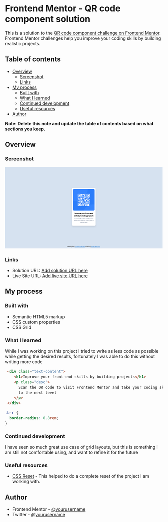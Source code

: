 # Frontend Mentor - QR code component solution

This is a solution to the [QR code component challenge on Frontend Mentor](https://www.frontendmentor.io/challenges/qr-code-component-iux_sIO_H). Frontend Mentor challenges help you improve your coding skills by building realistic projects.

## Table of contents

- [Overview](#overview)
  - [Screenshot](#screenshot)
  - [Links](#links)
- [My process](#my-process)
  - [Built with](#built-with)
  - [What I learned](#what-i-learned)
  - [Continued development](#continued-development)
  - [Useful resources](#useful-resources)
- [Author](#author)


**Note: Delete this note and update the table of contents based on what sections you keep.**

## Overview

### Screenshot

![](./images/screenshot.png)

### Links

- Solution URL: [Add solution URL here](https://github.com/nuraf9607/fm-qr-code-component)
- Live Site URL: [Add live site URL here](https://nuraf9607.github.io/fm-qr-code-component/)

## My process

### Built with

- Semantic HTML5 markup
- CSS custom properties
- CSS Grid

### What I learned

While I was working on this project I tried to write as less code as possible while
getting the desired results, fortunately I was able to do this without writing more code

```html
 <div class="text-content">
    <h1>Improve your front-end skills by building projects</h1>
    <p class="desc">
      Scan the QR code to visit Frontend Mentor and take your coding skills
      to the next level
    </p>
 </div>
```

```css
.b-r {
  border-radius: 0.8rem;
}

```

### Continued development

I have seen so much great use case of grid layouts, but this is something i am still not comfortable using, and want to refine it for the future



### Useful resources

- [CSS Reset](https://www.joshwcomeau.com/css/custom-css-reset/) - This helped to do a complete reset of the project I am working with.



## Author

- Frontend Mentor - [@yourusername](https://www.frontendmentor.io/profile/nuraf9607)
- Twitter - [@yourusername](https://x.com/theAbdurRahman1)




